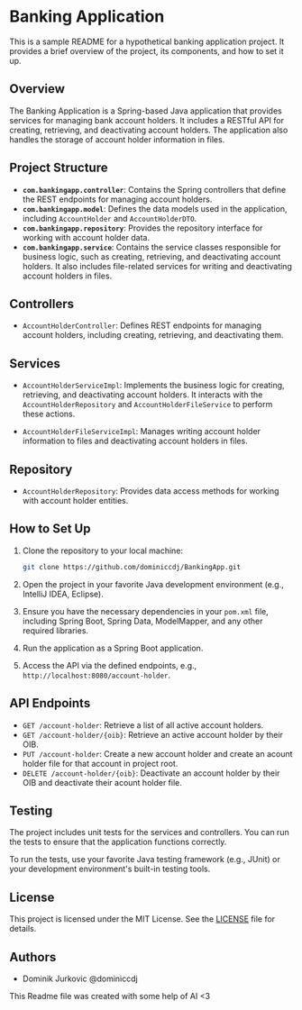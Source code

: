 # Banking Application

This is a sample README for a hypothetical banking application project. It provides a brief overview of the project, its components, and how to set it up.

## Overview

The Banking Application is a Spring-based Java application that provides services for managing bank account holders. It includes a RESTful API for creating, retrieving, and deactivating account holders. The application also handles the storage of account holder information in files.

## Project Structure

- **`com.bankingapp.controller`**: Contains the Spring controllers that define the REST endpoints for managing account holders.
- **`com.bankingapp.model`**: Defines the data models used in the application, including `AccountHolder` and `AccountHolderDTO`.
- **`com.bankingapp.repository`**: Provides the repository interface for working with account holder data.
- **`com.bankingapp.service`**: Contains the service classes responsible for business logic, such as creating, retrieving, and deactivating account holders. It also includes file-related services for writing and deactivating account holders in files.

## Controllers

- `AccountHolderController`: Defines REST endpoints for managing account holders, including creating, retrieving, and deactivating them.

## Services

- `AccountHolderServiceImpl`: Implements the business logic for creating, retrieving, and deactivating account holders. It interacts with the `AccountHolderRepository` and `AccountHolderFileService` to perform these actions.

- `AccountHolderFileServiceImpl`: Manages writing account holder information to files and deactivating account holders in files.

## Repository

- `AccountHolderRepository`: Provides data access methods for working with account holder entities.

## How to Set Up

1. Clone the repository to your local machine:

   ```bash
   git clone https://github.com/dominiccdj/BankingApp.git
   ```

2. Open the project in your favorite Java development environment (e.g., IntelliJ IDEA, Eclipse).

3. Ensure you have the necessary dependencies in your `pom.xml` file, including Spring Boot, Spring Data, ModelMapper, and any other required libraries.

4. Run the application as a Spring Boot application.

5. Access the API via the defined endpoints, e.g., `http://localhost:8080/account-holder`.

## API Endpoints

- `GET /account-holder`: Retrieve a list of all active account holders.
- `GET /account-holder/{oib}`: Retrieve an active account holder by their OIB.
- `PUT /account-holder`: Create a new account holder and create an acount holder file for that account in project root.
- `DELETE /account-holder/{oib}`: Deactivate an account holder by their OIB and deactivate their acount holder file.

## Testing

The project includes unit tests for the services and controllers. You can run the tests to ensure that the application functions correctly.

To run the tests, use your favorite Java testing framework (e.g., JUnit) or your development environment's built-in testing tools.

## License

This project is licensed under the MIT License. See the [LICENSE](LICENSE) file for details.

## Authors

- Dominik Jurkovic @dominiccdj

This Readme file was created with some help of AI <3 
